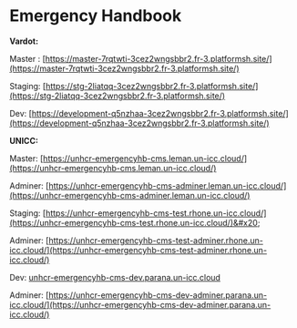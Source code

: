 # Emergency Handbook

**Vardot:**

Master : [https://master-7rqtwti-3cez2wngsbbr2.fr-3.platformsh.site/](https://master-7rqtwti-3cez2wngsbbr2.fr-3.platformsh.site/)

Staging: [https://stg-2liatqq-3cez2wngsbbr2.fr-3.platformsh.site/](https://stg-2liatqq-3cez2wngsbbr2.fr-3.platformsh.site/)

Dev: [https://development-q5nzhaa-3cez2wngsbbr2.fr-3.platformsh.site/](https://development-q5nzhaa-3cez2wngsbbr2.fr-3.platformsh.site/)

**UNICC:**

Master: [https://unhcr-emergencyhb-cms.leman.un-icc.cloud/](https://unhcr-emergencyhb-cms.leman.un-icc.cloud/)

Adminer: [https://unhcr-emergencyhb-cms-adminer.leman.un-icc.cloud/](https://unhcr-emergencyhb-cms-adminer.leman.un-icc.cloud/)

Staging: [https://unhcr-emergencyhb-cms-test.rhone.un-icc.cloud/](https://unhcr-emergencyhb-cms-test.rhone.un-icc.cloud/)&#x20;

Adminer: [https://unhcr-emergencyhb-cms-test-adminer.rhone.un-icc.cloud/](https://unhcr-emergencyhb-cms-test-adminer.rhone.un-icc.cloud/)

Dev: [unhcr-emergencyhb-cms-dev.parana.un-icc.cloud](https://unhcr-emergencyhb-cms-dev.parana.un-icc.cloud/)

Adminer: [https://unhcr-emergencyhb-cms-dev-adminer.parana.un-icc.cloud/](https://unhcr-emergencyhb-cms-dev-adminer.parana.un-icc.cloud/)

